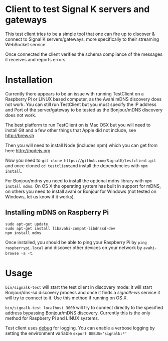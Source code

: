 # Client to test Signal K servers and gateways

This test client tries to be a simple tool that one can fire up to discover & connect to Signal K servers/gateways, more specifically to their streaming WebSocket service.

Once connected the client verifies the schema compliance of the messages it receives and reports errors.

# Installation

Currently there appears to be an issue with running TestClient on a Raspberry Pi or LINUX based computer, as the Avahi mDNS discovery does not work. You can still run TestClient but you must specify the IP address and Port of the server/gateway to be tested as the Bonjour/mDNS discovery does not work.

The best platform to run TestClient on is Mac OSX but you will need to install Git and a few other things that Apple did not include, see http://brew.sh

Then you will need to install Node (includes npm) which you can get from here http://nodejs.org 

Now you need to `git clone https://github.com/SignalK/testclient.git` and once cloned `cd testclient`and install the dependencies with `npm install`.

For Bonjour/mdns you need to install the optional mdns library with `npm install mdns`. On OS X the operating system has built in support for mDNS, on others you need to install avahi or Bonjour for Windows (not tested on Windows, let us know if it works).

## Installing mDNS on Raspberry Pi
```
sudo apt-get update
sudo apt-get install libavahi-compat-libdnssd-dev
npm install mdns
```

Once installed, you should be able to ping your Raspberry Pi by `ping raspberrypi.local` and discover other devices on your network by `avahi-browse -a -t`.

# Usage

`bin/signalk-test` will start the test client in discovery mode: it will start Bonjour/dns-sd discovery process and once it finds a _signalk-ws_ service it will try to connect to it. Use this method if running on OS X.

`bin/signalk-test localhost 3000` will try to connect directly to the specified address bypassing Bonjour/mDNS discovery. Currently this is the only method for Raspberry Pi and LINUX systems.

Test client uses [debug](https://www.npmjs.com/package/debug) for logging. You can enable a verbose logging by setting the environment variable `export DEBUG='signalk:*'`
